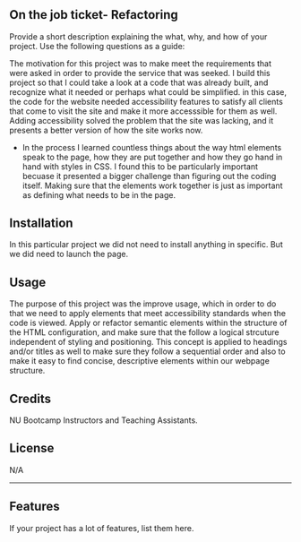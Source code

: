 # <Horiseon-Refactor>

## On the job ticket- Refactoring

Provide a short description explaining the what, why, and how of your project. Use the following questions as a guide:

The motivation for this project was to make meet the requirements that were asked in order to provide the service that was seeked.
I build this project so that I could take a look at a code that was already built, and recognize what it needed  or perhaps what could
be simplified. in this case, the code for the website needed accessibility features to satisfy all clients that come to visit the site
and make it more accesssible for them as well. Adding accessibility solved the problem that the site was lacking, and it presents a
better version of how the site works now.
- In the process I learned countless things about the way html elements speak to the page, how they are put together and how they go 
hand in hand with styles in CSS. I found this to be particularly important becuase it presented a bigger challenge than figuring out
the coding itself. Making sure that the elements work together is just as important as defining what needs to be in the page.

## Installation

In this particular project we did not need to install anything in specific. But we did need to launch the page.

## Usage

The purpose of this project was the improve usage, which in order to do that we need to apply elements that meet accessibility
standards when the code is viewed.
Apply or refactor semantic elements within the structure of the HTML configuration, and make sure that the follow a logical
strcuture independent of styling and positioning. This concept is applied to headings and/or titles as well to make sure they
follow a sequential order and also to make it easy to find concise, descriptive elements within our webpage structure.

## Credits

NU Bootcamp Instructors and Teaching Assistants.

## License

N/A

---
## Features

If your project has a lot of features, list them here.
